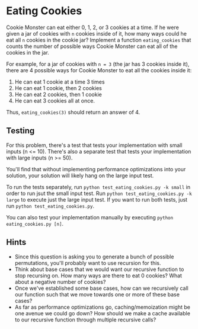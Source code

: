 # Eating Cookies

Cookie Monster can eat either 0, 1, 2, or 3 cookies at a time. If he were given a jar of cookies with `n` cookies inside of it, how many ways could he eat all `n` cookies in the cookie jar? Implement a function `eating_cookies` that counts the number of possible ways Cookie Monster can eat all of the cookies in the jar.

For example, for a jar of cookies with `n = 3` (the jar has 3 cookies inside it), there are 4 possible ways for Cookie Monster to eat all the cookies inside it:

1.  He can eat 1 cookie at a time 3 times
2.  He can eat 1 cookie, then 2 cookies
3.  He can eat 2 cookies, then 1 cookie
4.  He can eat 3 cookies all at once.

Thus, `eating_cookies(3)` should return an answer of 4.

## Testing

For this problem, there's a test that tests your implementation with small inputs (n <= 10). There's also a separate test that tests your implementation with large inputs (n >= 50).

You'll find that without implementing performance optimizations into your solution, your solution will likely hang on the large input test.

To run the tests separately, run `python test_eating_cookies.py -k small` in order to run jsut the small input test. Run `python test_eating_cookies.py -k large` to execute just the large input test. If you want to run both tests, just run `python test_eating_cookies.py`.

You can also test your implementation manually by executing `python eating_cookies.py [n]`.

## Hints

- Since this question is asking you to generate a bunch of possible permutations, you'll probably want to use recursion for this.
- Think about base cases that we would want our recursive function to stop recursing on. How many ways are there to eat 0 cookies? What about a negative number of cookies?
- Once we've established some base cases, how can we recursively call our function such that we move towards one or more of these base cases?
- As far as performance optimizations go, caching/memoization might be one avenue we could go down? How should we make a cache available to our recursive function through multiple recursive calls?
